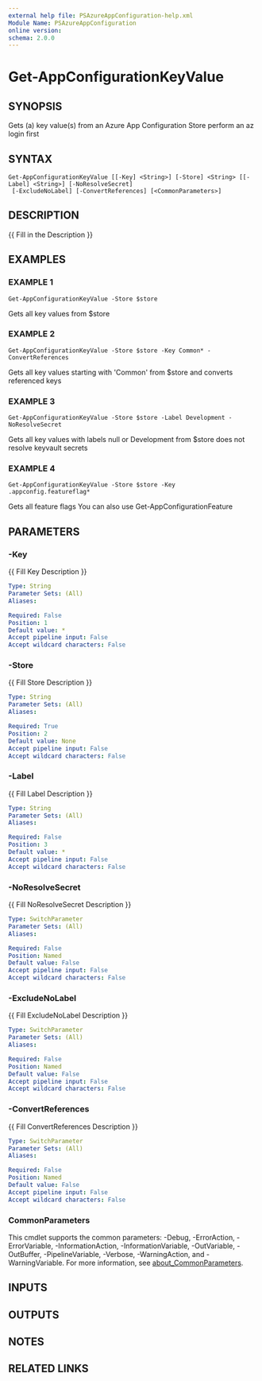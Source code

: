 ```yaml
---
external help file: PSAzureAppConfiguration-help.xml
Module Name: PSAzureAppConfiguration
online version:
schema: 2.0.0
---
```


# Get-AppConfigurationKeyValue

## SYNOPSIS
Gets (a) key value(s) from an Azure App Configuration Store
perform an az login first

## SYNTAX

```
Get-AppConfigurationKeyValue [[-Key] <String>] [-Store] <String> [[-Label] <String>] [-NoResolveSecret]
 [-ExcludeNoLabel] [-ConvertReferences] [<CommonParameters>]
```

## DESCRIPTION
{{ Fill in the Description }}

## EXAMPLES

### EXAMPLE 1
```
Get-AppConfigurationKeyValue -Store $store
```

Gets all key values from $store

### EXAMPLE 2
```
Get-AppConfigurationKeyValue -Store $store -Key Common* -ConvertReferences
```

Gets all key values starting with 'Common' from $store
  and converts referenced keys

### EXAMPLE 3
```
Get-AppConfigurationKeyValue -Store $store -Label Development -NoResolveSecret
```

Gets all key values with labels null or Development from $store
does not resolve keyvault secrets

### EXAMPLE 4
```
Get-AppConfigurationKeyValue -Store $store -Key .appconfig.featureflag*
```

Gets all feature flags
You can also use Get-AppConfigurationFeature

## PARAMETERS

### -Key
{{ Fill Key Description }}

```yaml
Type: String
Parameter Sets: (All)
Aliases:

Required: False
Position: 1
Default value: *
Accept pipeline input: False
Accept wildcard characters: False
```

### -Store
{{ Fill Store Description }}

```yaml
Type: String
Parameter Sets: (All)
Aliases:

Required: True
Position: 2
Default value: None
Accept pipeline input: False
Accept wildcard characters: False
```

### -Label
{{ Fill Label Description }}

```yaml
Type: String
Parameter Sets: (All)
Aliases:

Required: False
Position: 3
Default value: *
Accept pipeline input: False
Accept wildcard characters: False
```

### -NoResolveSecret
{{ Fill NoResolveSecret Description }}

```yaml
Type: SwitchParameter
Parameter Sets: (All)
Aliases:

Required: False
Position: Named
Default value: False
Accept pipeline input: False
Accept wildcard characters: False
```

### -ExcludeNoLabel
{{ Fill ExcludeNoLabel Description }}

```yaml
Type: SwitchParameter
Parameter Sets: (All)
Aliases:

Required: False
Position: Named
Default value: False
Accept pipeline input: False
Accept wildcard characters: False
```

### -ConvertReferences
{{ Fill ConvertReferences Description }}

```yaml
Type: SwitchParameter
Parameter Sets: (All)
Aliases:

Required: False
Position: Named
Default value: False
Accept pipeline input: False
Accept wildcard characters: False
```

### CommonParameters
This cmdlet supports the common parameters: -Debug, -ErrorAction, -ErrorVariable, -InformationAction, -InformationVariable, -OutVariable, -OutBuffer, -PipelineVariable, -Verbose, -WarningAction, and -WarningVariable. For more information, see [about_CommonParameters](http://go.microsoft.com/fwlink/?LinkID=113216).

## INPUTS

## OUTPUTS

## NOTES

## RELATED LINKS
